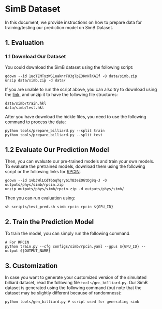 # SimB Dataset

In this document, we provide instructions on how to prepare data for training/testing our prediction model on SimB Dataset.

## 1. Evaluation

### 1.1 Download Our Dataset

You could download the SimB dataset using the following script:
```
gdown --id 1ucTEMTyzWS1uaknrFU3gTpE3KnNlKAIf -O data/simb.zip
unzip data/simb.zip -d data/
```

If you are unable to run the script above, you can also try to download using the [link](https://drive.google.com/file/d/1ucTEMTyzWS1uaknrFU3gTpE3KnNlKAIf/), and unzip it to have the following file structures:
```
data/simb/train.hkl
data/simb/test.hkl
```

After you have download the hickle files, you need to use the following command to process the data:
```
python tools/prepare_billiard.py --split train
python tools/prepare_billiard.py --split test
```

## 1.2 Evaluate Our Prediction Model

Then, you can evaluate our pre-trained models and train your own models. To evaluate the pretrained models, download them using the following script or the following links for [RPCIN](https://drive.google.com/file/d/1vbJWlLCdT6GqTqry61TB3eEOGtDg9q-J/).

```
gdown --id 1vbJWlLCdT6GqTqry61TB3eEOGtDg9q-J -O outputs/phys/simb/rpcin.zip
unzip outputs/phys/simb/rpcin.zip -d outputs/phys/simb/
```

Then you can run evaluation using:
```
sh scripts/test_pred.sh simb rpcin rpcin ${GPU_ID}
```

## 2. Train the Prediction Model

To train the model, you can simply run the following command:
```
# For RPCIN
python train.py --cfg configs/simb/rpcin.yaml --gpus ${GPU_ID} --output ${OUTPUT_NAME}
```

## 3. Customization

In case you want to generate your customized version of the simulated billiard dataset, read the following file ``tools/gen_billiard.py``. Our SimB dataset is generated using the following command (but note that the dataset may be slightly different because of randomness):

```
python tools/gen_billiard.py # script used for generating simb
```
